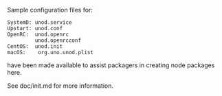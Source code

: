 Sample configuration files for:
```
SystemD: unod.service
Upstart: unod.conf
OpenRC:  unod.openrc
         unod.openrcconf
CentOS:  unod.init
macOS:    org.uno.unod.plist
```
have been made available to assist packagers in creating node packages here.

See doc/init.md for more information.
